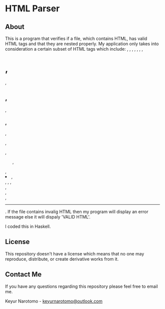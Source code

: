 # HTML Parser

## About

This is a program that verifies if a file, which contains HTML, has valid HTML tags and that they are nested properly. My application only takes into consideration a certain subset of HTML tags which include: <html>, </html>, <head>, </head>, <body>, </body>, <title>, </title>, <h1>, </h1>, <h2>, </h2>, <h3>, </h3>, <p>, </p>, <ul>, </ul>, <li>, </li>, <a>, </a>, <div>, </div>, <br>, <hr>. If the file contains invalig HTML then my program will display an error message else it will dispaly 'VALID HTML'.

I coded this in Haskell.


## License

This repository doesn't have a license which means that no one may reproduce, distribute, or create derivative works from it.

## Contact Me

If you have any questions regarding this repository please feel free to email me.

Keyur Narotomo - keyurnarotomo@outlook.com
